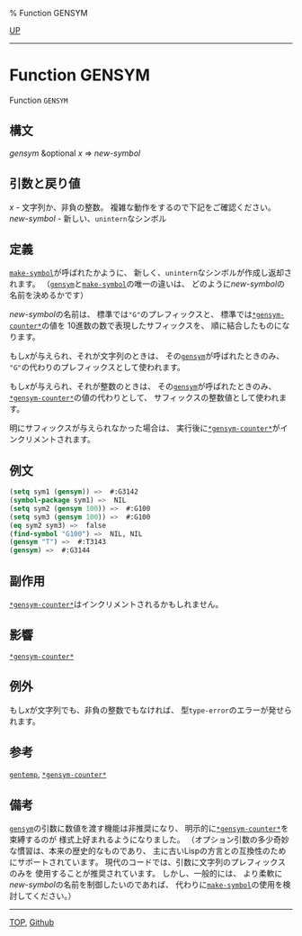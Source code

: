 % Function GENSYM

[UP](10.2.html)  

---

# Function GENSYM


Function `GENSYM`


## 構文

*gensym* &optional *x* => *new-symbol*


## 引数と戻り値

*x* - 文字列か、非負の整数。
複雑な動作をするので下記をご確認ください。  
*new-symbol* - 新しい、`unintern`なシンボル


## 定義

[`make-symbol`](10.2.make-symbol.html)が呼ばれたかように、
新しく、`unintern`なシンボルが作成し返却されます。
（[`gensym`](10.2.gensym.html)と[`make-symbol`](10.2.make-symbol.html)の唯一の違いは、
どのように*new-symbol*の名前を決めるかです）

*new-symbol*の名前は、
標準では`"G"`のプレフィックスと、
標準では[`*gensym-counter*`](10.2.gensym-counter.html)の値を
10進数の数で表現したサフィックスを、
順に結合したものになります。

もし*x*が与えられ、それが文字列のときは、
その[`gensym`](10.2.gensym.html)が呼ばれたときのみ、
`"G"`の代わりのプレフィックスとして使われます。

もし*x*が与えられ、それが整数のときは、
その[`gensym`](10.2.gensym.html)が呼ばれたときのみ、
[`*gensym-counter*`](10.2.gensym-counter.html)の値の代わりとして、
サフィックスの整数値として使われます。

明にサフィックスが与えられなかった場合は、
実行後に[`*gensym-counter*`](10.2.gensym-counter.html)がインクリメントされます。


## 例文

```lisp
(setq sym1 (gensym)) =>  #:G3142
(symbol-package sym1) =>  NIL
(setq sym2 (gensym 100)) =>  #:G100
(setq sym3 (gensym 100)) =>  #:G100
(eq sym2 sym3) =>  false
(find-symbol "G100") =>  NIL, NIL
(gensym "T") =>  #:T3143
(gensym) =>  #:G3144
```


## 副作用

[`*gensym-counter*`](10.2.gensym-counter.html)はインクリメントされるかもしれません。


## 影響

[`*gensym-counter*`](10.2.gensym-counter.html)


## 例外

もし*x*が文字列でも、非負の整数でもなければ、
型`type-error`のエラーが発せられます。


## 参考

[`gentemp`](10.2.gentemp.html),
[`*gensym-counter*`](10.2.gensym-counter.html)


## 備考

[`gensym`](10.2.gensym.html)の引数に数値を渡す機能は非推奨になり、
明示的に[`*gensym-counter*`](10.2.gensym-counter.html)を束縛するのが
様式上好まれるようになりました。
（オプション引数の多少奇妙な慣習は、本来の歴史的なものであり、
主に古いLispの方言との互換性のためにサポートされています。
現代のコードでは、引数に文字列のプレフィックスのみを
使用することが推奨されています。
しかし、一般的には、
より柔軟に*new-symbol*の名前を制御したいのであれば、
代わりに[`make-symbol`](10.2.make-symbol.html)の使用を検討してください。）


---
[TOP](index.html),  [Github](https://github.com/nptcl/npt-japanese)

